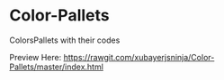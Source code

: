 # Color-Pallets

ColorsPallets with their codes

Preview Here: https://rawgit.com/xubayerjsninja/Color-Pallets/master/index.html
